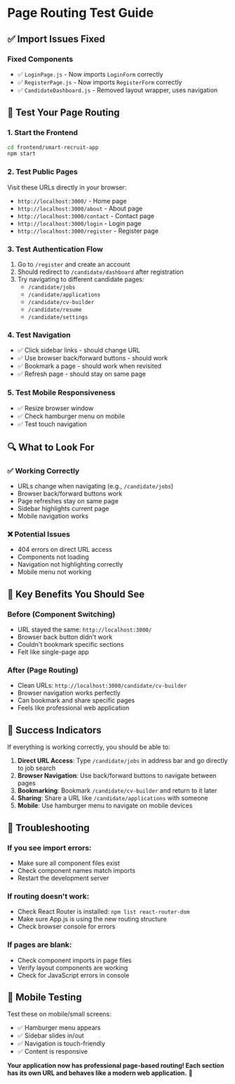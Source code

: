 # Page Routing Test Guide

## ✅ **Import Issues Fixed**

### **Fixed Components**
- ✅ `LoginPage.js` - Now imports `LoginForm` correctly
- ✅ `RegisterPage.js` - Now imports `RegisterForm` correctly
- ✅ `CandidateDashboard.js` - Removed layout wrapper, uses navigation

## 🧪 **Test Your Page Routing**

### **1. Start the Frontend**
```bash
cd frontend/smart-recruit-app
npm start
```

### **2. Test Public Pages**
Visit these URLs directly in your browser:
- `http://localhost:3000/` - Home page
- `http://localhost:3000/about` - About page
- `http://localhost:3000/contact` - Contact page
- `http://localhost:3000/login` - Login page
- `http://localhost:3000/register` - Register page

### **3. Test Authentication Flow**
1. Go to `/register` and create an account
2. Should redirect to `/candidate/dashboard` after registration
3. Try navigating to different candidate pages:
   - `/candidate/jobs`
   - `/candidate/applications`
   - `/candidate/cv-builder`
   - `/candidate/resume`
   - `/candidate/settings`

### **4. Test Navigation**
- ✅ Click sidebar links - should change URL
- ✅ Use browser back/forward buttons - should work
- ✅ Bookmark a page - should work when revisited
- ✅ Refresh page - should stay on same page

### **5. Test Mobile Responsiveness**
- ✅ Resize browser window
- ✅ Check hamburger menu on mobile
- ✅ Test touch navigation

## 🔍 **What to Look For**

### **✅ Working Correctly**
- URLs change when navigating (e.g., `/candidate/jobs`)
- Browser back/forward buttons work
- Page refreshes stay on same page
- Sidebar highlights current page
- Mobile navigation works

### **❌ Potential Issues**
- 404 errors on direct URL access
- Components not loading
- Navigation not highlighting correctly
- Mobile menu not working

## 🎯 **Key Benefits You Should See**

### **Before (Component Switching)**
- URL stayed the same: `http://localhost:3000/`
- Browser back button didn't work
- Couldn't bookmark specific sections
- Felt like single-page app

### **After (Page Routing)**
- Clean URLs: `http://localhost:3000/candidate/cv-builder`
- Browser navigation works perfectly
- Can bookmark and share specific pages
- Feels like professional web application

## 🚀 **Success Indicators**

If everything is working correctly, you should be able to:

1. **Direct URL Access**: Type `/candidate/jobs` in address bar and go directly to job search
2. **Browser Navigation**: Use back/forward buttons to navigate between pages
3. **Bookmarking**: Bookmark `/candidate/cv-builder` and return to it later
4. **Sharing**: Share a URL like `/candidate/applications` with someone
5. **Mobile**: Use hamburger menu to navigate on mobile devices

## 🔧 **Troubleshooting**

### **If you see import errors:**
- Make sure all component files exist
- Check component names match imports
- Restart the development server

### **If routing doesn't work:**
- Check React Router is installed: `npm list react-router-dom`
- Make sure App.js is using the new routing structure
- Check browser console for errors

### **If pages are blank:**
- Check component imports in page files
- Verify layout components are working
- Check for JavaScript errors in console

## 📱 **Mobile Testing**

Test these on mobile/small screens:
- ✅ Hamburger menu appears
- ✅ Sidebar slides in/out
- ✅ Navigation is touch-friendly
- ✅ Content is responsive

**Your application now has professional page-based routing! Each section has its own URL and behaves like a modern web application.** 🎉
